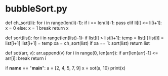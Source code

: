 # bubbleSort.py




def ch_sort(li):
    for i in range(len(li)-1):
        if i == len(li)-1:
            pass
        elif li[i] <= li[i+1]:
            x = 0
        else:
            x = 1
            break
    return x


def sort(list):
    for i in range(len(list)-1):
        if list[i] > list[i+1]:
            temp = list[i]
            list[i] = list[i+1]
            list[i+1] = temp
    xa = ch_sort(list)
    if xa == 1:
        sort(list)
    return list


def sot(arr, v):
    arr.append(v)
    for i in range(0, len(arr)):
        if arr[len(arr)-1] <= arr[i]:
            break
    return i


if __name__ == "__main__":
    a = [2, 4, 5, 7, 9]
    x = sot(a, 10)
    print(x)
